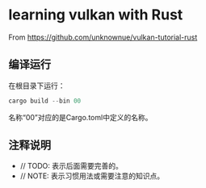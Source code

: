 # learning vulkan with Rust 
From https://github.com/unknownue/vulkan-tutorial-rust


## 编译运行
在根目录下运行：
```powershell
cargo build --bin 00 
```
名称“00”对应的是Cargo.toml中定义的名称。

## 注释说明
* // TODO: 表示后面需要完善的。
* // NOTE: 表示习惯用法或需要注意的知识点。

